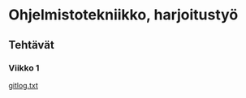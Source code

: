 # Ohjelmistotekniikko, harjoitustyö

## Tehtävät

### Viikko 1


[gitlog.txt](https://github.com/modaralgayal/ot-harjoitustyo/blob/master/laskarit/viikko1/gitlog.txt)


